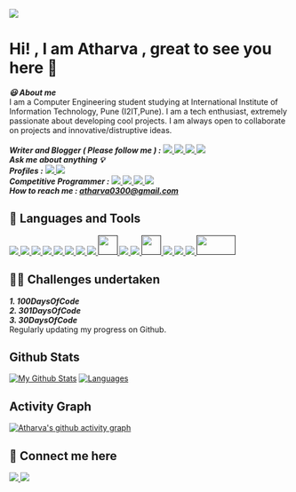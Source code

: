 ![](https://komarev.com/ghpvc/?username=atharva0300&label=Profile+Views&color=blue&style=flat)

# **Hi! , I am Atharva , great to see you here 👋**
                                                               
***:smiley: About me***
<br/>
I am a Computer Engineering student studying at International Institute of Information Technology, Pune (I2IT,Pune). I am a tech enthusiast, extremely passionate about developing cool projects. I am always open to collaborate on projects and innovative/distruptive ideas.<br/><br/>
***Writer and Blogger ( Please follow me ) :*** 
<a href="https://hashnode.com/@atharva0300">
<img src="https://img.shields.io/badge/Hashnode-orange">
</a>
<a href="https://auth.geeksforgeeks.org/user/atharvapc20021/articles">
<img src="https://img.shields.io/badge/GeeksforGeeks-brightgreen">
</a>
</a>
<a href="https://dev.to/atharva0300">
<img src="https://img.shields.io/badge/DEV-yellowgreen">
</a>
<a href="https://hackr.io/atharva-pingale">
<img src="https://img.shields.io/badge/Hackr.io-cf9">
</a>
<br/>
***Ask me about anything 💡*** <br/>
***Profiles :***
<a href="https://auth.geeksforgeeks.org/user/atharvapc20021/profile">
<img src="https://img.shields.io/badge/GeeksforGeeks-brightgreen">
</a>
<a href="https://www.hackerrank.com/atharva0300">
<img src="https://img.shields.io/badge/Hackerrank-yellow">
</a>
<br/>
***Competitive Programmer :***
<a href="https://www.codechef.com/users/atharva0300">
<img src="https://img.shields.io/badge/Codechef-brown">
</a>
<a href="https://codeforces.com/profile/atharva0300">
<img src="https://img.shields.io/badge/Codeforces-blue">
</a>
<a href="https://www.spoj.com/users/atharva0300">
<img src="https://img.shields.io/badge/SPOJ-blueviolet">
</a>
<a href="https://atcoder.jp/users/atharva0300">
<img src="https://img.shields.io/badge/AtCoder-orange">
</a>
<br/>
***How to reach me : atharva0300@gmail.com***
## **:wrench: Languages and Tools** 
<a href="">
<img src="https://img.icons8.com/color/35/000000/python--v1.png">
<img src="https://img.icons8.com/color/35/000000/c-plus-plus-logo.png">
<img src="https://img.icons8.com/color/35/000000/html-5.png">
<img src="https://img.icons8.com/color/35/000000/css3.png">
<img src="https://img.icons8.com/color/35/000000/javascript.png">
<img src="https://img.icons8.com/color/35/000000/flutter.png"/>
<img src="https://img.icons8.com/color/35/000000/dart.png"/>
<img src="https://img.icons8.com/ios-filled/35/000000/markdown.png"/>
<img src="https://pbs.twimg.com/media/EhGuwXWXgAEERcn.png" height="35" width="35">
<img src="https://img.icons8.com/external-tal-revivo-shadow-tal-revivo/35/000000/external-kotlin-a-cross-platform-statically-typed-general-purpose-programming-language-with-type-inference-logo-shadow-tal-revivo.png"/>
<img src="https://img.icons8.com/ios/35/000000/webgl.png"/>
<img src="https://aws1.discourse-cdn.com/standard17/uploads/threejs/optimized/2X/e/e4f86d2200d2d35c30f7b1494e96b9595ebc2751_2_744x750.png" width = "35" height= "35" />
<img src="https://img.icons8.com/fluency/35/000000/node-js.png"/>
<img src="https://img.icons8.com/color/35/000000/tensorflow.png"/>
<img src="https://img.icons8.com/color/35/000000/opencv.png"/>
<img src="https://thecreativechris.files.wordpress.com/2015/09/webgl.png" width = "70" height ="35">

</a>


## **🤜🤛 Challenges undertaken**
  ***1. 100DaysOfCode***<br/>
  ***2. 301DaysOfCode***<br/>
  ***3. 30DaysOfCode***<br/>Regularly updating my progress on Github.

## **Github Stats**
[![My Github Stats](https://github-readme-stats.vercel.app/api?username=atharva0300&show_provate=true&theme=algolia&show_icons=true&show_owner=true)](https://github.com/atharva0300/github-readme-stats)
[![Languages](https://github-readme-stats.vercel.app/api/top-langs/?username=atharva0300&theme=algolia&card_width=445&lang_count=8&layout=compact)](https://github.com/atharva0300/github-readme-stats)

## Activity Graph
[![Atharva's github activity graph](https://activity-graph.herokuapp.com/graph?username=atharva0300&theme=react-dark)](https://github.com/ashutosh00710/github-readme-activity-graph)

 
## **🔗 Connect me here**
<a href="https://twitter.com/iamatharvap" >
<img src="https://img.icons8.com/color/35/000000/twitter--v1.png">
</a>
<a href="https://github.com/atharva0300">
<img src="https://img.icons8.com/ios-glyphs/35/000000/github.png">
</a>



